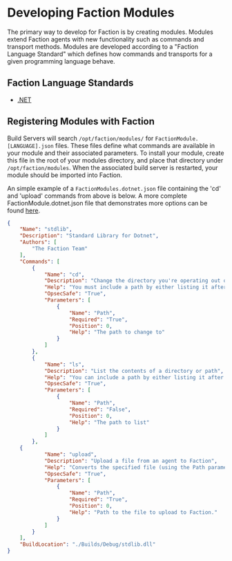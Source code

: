 # Developing Faction Modules
The primary way to develop for Faction is by creating modules. Modules extend Faction agents with new functionality such as commands and transport methods. Modules are developed according to a "Faction Language Standard" which defines how commands and transports for a given programming language behave.

## Faction Language Standards
* [.NET](/docs/development/modules/dotnet/)


## Registering Modules with Faction
Build Servers will search `/opt/faction/modules/` for `FactionModule.[LANGUAGE].json` files. These files define what commands are available in your module and their associated parameters. To install your module, create this file in the root of your modules directory, and place that directory under `/opt/faction/modules`. When the associated build server is restarted, your module should be imported into Faction.

An simple example of a `FactionModules.dotnet.json` file containing the 'cd' and 'upload' commands from above is below. A more complete FactionModule.dotnet.json file that demonstrates more options can be found [here](https://github.com/FactionC2/Modules-Dotnet/blob/master/StandardLibrary/FactionModule.dotnet.json).

```JSON
{
	"Name": "stdlib",
	"Description": "Standard Library for Dotnet",
	"Authors": [
		"The Faction Team"
	],
	"Commands": [
		{
			"Name": "cd",
			"Description": "Change the directory you're operating out of",
			"Help": "You must include a path by either listing it after the command (`cd C:\\Foo`) or with the path parameter (`cd /path:C:\\Foo`)",
			"OpsecSafe": "True",
			"Parameters": [
				{
					"Name": "Path",
					"Required": "True",
					"Position": 0,
					"Help": "The path to change to"
				}
			]
		},
		{
			"Name": "ls",
			"Description": "List the contents of a directory or path",
			"Help": "You can include a path by either listing it after the command (ls C:\\Foo) or with the path parameter (ls /path:C:\\Foo)",
			"OpsecSafe": "True",
			"Parameters": [
				{
					"Name": "Path",
					"Required": "False",
					"Position": 0,
					"Help": "The path to list"
				}
			]
		},
    {
			"Name": "upload",
			"Description": "Upload a file from an agent to Faction",
			"Help": "Converts the specified file (using the Path parameter) to a base64 encoded string and sends it back to faction where it is converted back and written to disk. Note: There is a 300mb limit on files that can be uploaded to Faction.",
			"OpsecSafe": "True",
			"Parameters": [
				{
					"Name": "Path",
					"Required": "True",
					"Position": 0,
					"Help": "Path to the file to upload to Faction."
				}
			]
		}
	],
	"BuildLocation": "./Builds/Debug/stdlib.dll"
}
```
